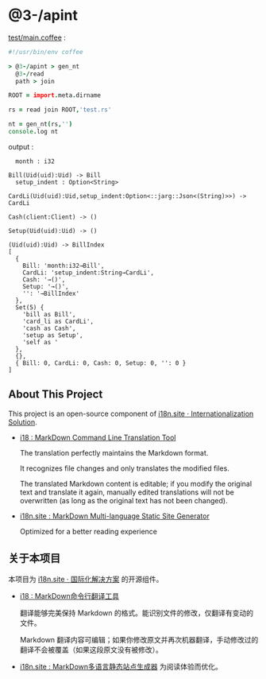 # @3-/apint

[test/main.coffee](./test/main.coffee) :

```coffee
#!/usr/bin/env coffee

> @3-/apint > gen_nt
  @3-/read
  path > join

ROOT = import.meta.dirname

rs = read join ROOT,'test.rs'

nt = gen_nt(rs,'')
console.log nt
```

output :

```
  month : i32

Bill(Uid(uid):Uid) -> Bill
  setup_indent : Option<String>

CardLi(Uid(uid):Uid,setup_indent:Option<::jarg::Json<(String)>>) -> CardLi

Cash(client:Client) -> ()

Setup(Uid(uid):Uid) -> ()

(Uid(uid):Uid) -> BillIndex
[
  {
    Bill: 'month:i32→Bill',
    CardLi: 'setup_indent:String→CardLi',
    Cash: '→()',
    Setup: '→()',
    '': '→BillIndex'
  },
  Set(5) {
    'bill as Bill',
    'card_li as CardLi',
    'cash as Cash',
    'setup as Setup',
    'self as '
  },
  {},
  { Bill: 0, CardLi: 0, Cash: 0, Setup: 0, '': 0 }
]
```

## About This Project

This project is an open-source component of [i18n.site ⋅ Internationalization Solution](https://i18n.site).

* [i18 : MarkDown Command Line Translation Tool](https://i18n.site/i18)

  The translation perfectly maintains the Markdown format.

  It recognizes file changes and only translates the modified files.

  The translated Markdown content is editable; if you modify the original text and translate it again, manually edited translations will not be overwritten (as long as the original text has not been changed).

* [i18n.site : MarkDown Multi-language Static Site Generator](https://i18n.site/i18n.site)

  Optimized for a better reading experience

## 关于本项目

本项目为 [i18n.site ⋅ 国际化解决方案](https://i18n.site) 的开源组件。

* [i18 :  MarkDown命令行翻译工具](https://i18n.site/i18)

  翻译能够完美保持 Markdown 的格式。能识别文件的修改，仅翻译有变动的文件。

  Markdown 翻译内容可编辑；如果你修改原文并再次机器翻译，手动修改过的翻译不会被覆盖（如果这段原文没有被修改）。

* [i18n.site : MarkDown多语言静态站点生成器](https://i18n.site/i18n.site) 为阅读体验而优化。